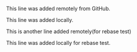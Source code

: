 This line was added remotely from GitHub.

This line was added locally.



This is another line added remotely(for rebase test)

This line was added locally for rebase test.

